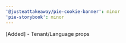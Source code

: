```yaml
---
'@justeattakeaway/pie-cookie-banner': minor
'pie-storybook': minor
---
```


[Added] - Tenant/Language props
